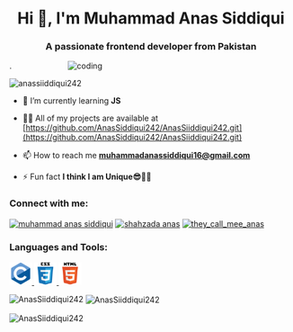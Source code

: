 <h1 align="center">Hi 👋, I'm Muhammad Anas Siddiqui</h1>
<h3 align="center">A passionate frontend developer from Pakistan</h3>
.
<img align="right" alt="coding" width="400" src="https://user-images.githubusercontent.com/55389276/140866485-8fb1c876-9a8f-4d6a-98dc-08c4981eaf70.gif">

<p align="left"> <img src="https://komarev.com/ghpvc/?username=anassiiddiqui242&label=Profile%20views&color=0e75b6&style=flat" alt="anassiiddiqui242" /> </p>

- 🌱 I’m currently learning **JS**

- 👨‍💻 All of my projects are available at [https://github.com/AnasSiddiqui242/AnasSiiddiqui242.git](https://github.com/AnasSiddiqui242/AnasSiiddiqui242.git)

- 📫 How to reach me **muhammadanassiddiqui16@gmail.com**

- ⚡ Fun fact **I think I am Unique😎🦾🧠**

<h3 align="left">Connect with me:</h3>
<p align="left">
<a href="https://linkedin.com/in/muhammad anas siddiqui" target="blank"><img align="center" src="https://raw.githubusercontent.com/rahuldkjain/github-profile-readme-generator/master/src/images/icons/Social/linked-in-alt.svg" alt="muhammad anas siddiqui" height="30" width="40" /></a>
<a href="https://fb.com/shahzada anas" target="blank"><img align="center" src="https://raw.githubusercontent.com/rahuldkjain/github-profile-readme-generator/master/src/images/icons/Social/facebook.svg" alt="shahzada anas" height="30" width="40" /></a>
<a href="https://instagram.com/they_call_mee_anas" target="blank"><img align="center" src="https://raw.githubusercontent.com/rahuldkjain/github-profile-readme-generator/master/src/images/icons/Social/instagram.svg" alt="they_call_mee_anas" height="30" width="40" /></a>
</p>

<h3 align="left">Languages and Tools:</h3>
<p align="left"> <a href="https://www.cprogramming.com/" target="_blank" rel="noreferrer"> <img src="https://raw.githubusercontent.com/devicons/devicon/master/icons/c/c-original.svg" alt="c" width="40" height="40"/> </a> <a href="https://www.w3schools.com/css/" target="_blank" rel="noreferrer"> <img src="https://raw.githubusercontent.com/devicons/devicon/master/icons/css3/css3-original-wordmark.svg" alt="css3" width="40" height="40"/> </a> <a href="https://www.w3.org/html/" target="_blank" rel="noreferrer"> <img src="https://raw.githubusercontent.com/devicons/devicon/master/icons/html5/html5-original-wordmark.svg" alt="html5" width="40" height="40"/> </a> </p>

<p><img align="left" src="https://github-readme-stats.vercel.app/api/top-langs?username=AnasSiiddiqui242&show_icons=true&locale=en&layout=compact" alt="AnasSiiddiqui242" /></p>

<p>&nbsp;<img align="center" src="https://github-readme-stats.vercel.app/api?username=AnasSiiddiqui242&show_icons=true&locale=en" alt="AnasSiiddiqui242" /></p>

<p><img align="center" src="https://github-readme-streak-stats.herokuapp.com/?user=AnasSiiddiqui242&" alt="AnasSiiddiqui242" /></p>
